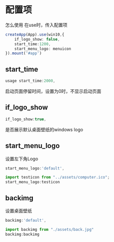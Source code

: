 <!--
 * @Author: zhangweiyuan-Royal
 * @LastEditTime: 2021-12-06 14:51:10
 * @Description: 
 * @FilePath: /vue3-win10-md/docs/conf/README.md
-->
# 配置项
怎么使用
在use时，传入配置项
```ts
createApp(App).use(win10,{
    if_logo_show: false,
    start_time:1200,
    start_menu_logo: menuicon
}).mount('#app')
```

## start_time
```ts
usage start_time:2000,
```

启动页面停留时间，设置为0时，不显示启动页面
## if_logo_show
```ts
if_logo_show:true,
```
是否展示默认桌面壁纸的windows logo

## start_menu_logo
设置左下角Logo
```ts
start_menu_logo:'default',

import testicon from "../assets/computer.ico";
start_menu_logo:testicon
```

## backimg
设置桌面壁纸
```ts
backimg:'default',

import backimg from "./assets/back.jpg"
backimg:backimg
```